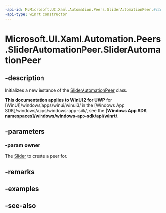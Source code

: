 ```yaml
---
-api-id: M:Microsoft.UI.Xaml.Automation.Peers.SliderAutomationPeer.#ctor(Microsoft.UI.Xaml.Controls.Slider)
-api-type: winrt constructor
---
```


<!-- Method syntax
public SliderAutomationPeer(Windows.UI.Xaml.Controls.Slider owner)
-->

# Microsoft.UI.Xaml.Automation.Peers.SliderAutomationPeer.SliderAutomationPeer

## -description
Initializes a new instance of the [SliderAutomationPeer](sliderautomationpeer.md) class.

**This documentation applies to WinUI 2 for UWP** for [WinUI]/windows/apps/winui/winui3/ in the [Windows App SDK]/windows/apps/windows-app-sdk/, see the **[Windows App SDK namespaces]/windows/windows-app-sdk/api/winrt/**.

## -parameters
### -param owner
The [Slider](../microsoft.ui.xaml.controls/slider.md) to create a peer for.

## -remarks

## -examples

## -see-also
